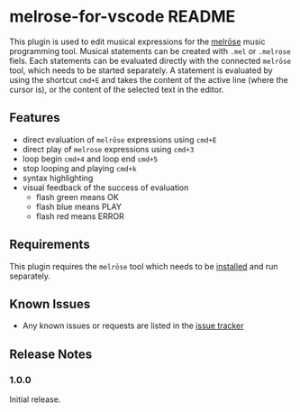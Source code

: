 # melrose-for-vscode README

This plugin is used to edit musical expressions for the [melrōse](http://github.com/emicklei/melrose) music programming tool.
Musical statements can be created with `.mel` or `.melrose` fiels.
Each statements can be evaluated directly with the connected `melrōse` tool, which needs to be started separately.
A statement is evaluated by using the shortcut `cmd+E` and takes the content of the active line (where the cursor is), or the content of the selected text in the editor.

## Features

- direct evaluation of `melrōse` expressions using `cmd+E`
- direct play of `melrose` expressions using `cmd+3`
- loop begin `cmd+4` and loop end `cmd+5`
- stop looping and playing `cmd+k`
- syntax highlighting
- visual feedback of the success of evaluation
    - flash green means OK
    - flash blue means PLAY
    - flash red means ERROR

## Requirements

This plugin requires the `melrōse` tool which needs to be [installed](https://emicklei.github.io/melrose/) and run separately.

## Known Issues

- Any known issues or requests are listed in the [issue tracker](https://github.com/emicklei/melrose-for-vscode/issues)

## Release Notes

### 1.0.0

Initial release.